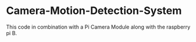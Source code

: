 # Camera-Motion-Detection-System
This code in combination with a Pi Camera Module along with the raspberry pi B. 